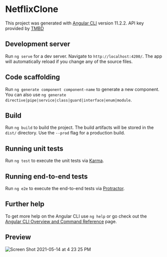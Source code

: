 # NetflixClone

This project was generated with [Angular CLI](https://github.com/angular/angular-cli) version 11.2.2. API key provided by [TMBD](https://www.themoviedb.org/)

## Development server

Run `ng serve` for a dev server. Navigate to `http://localhost:4200/`. The app will automatically reload if you change any of the source files.

## Code scaffolding

Run `ng generate component component-name` to generate a new component. You can also use `ng generate directive|pipe|service|class|guard|interface|enum|module`.

## Build

Run `ng build` to build the project. The build artifacts will be stored in the `dist/` directory. Use the `--prod` flag for a production build.

## Running unit tests

Run `ng test` to execute the unit tests via [Karma](https://karma-runner.github.io).

## Running end-to-end tests

Run `ng e2e` to execute the end-to-end tests via [Protractor](http://www.protractortest.org/).

## Further help

To get more help on the Angular CLI use `ng help` or go check out the [Angular CLI Overview and Command Reference](https://angular.io/cli) page.

## Preview
![Screen Shot 2021-05-14 at 4 23 25 PM](https://user-images.githubusercontent.com/61996747/118333323-1ea18b00-b4d1-11eb-8305-3f1b73ca248d.png)

